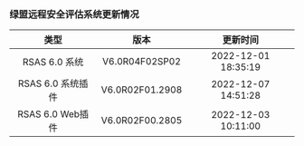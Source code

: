 ### 绿盟远程安全评估系统更新情况

| 类型 | 版本 | 更新时间 |
| :----:| :----: | :----: |
| RSAS 6.0 系统 | V6.0R04F02SP02 | 2022-12-01 18:35:19 |
| RSAS 6.0 系统插件 | V6.0R02F01.2908 | 2022-12-07 14:51:28 |
| RSAS 6.0 Web插件 | V6.0R02F00.2805 | 2022-12-03 10:11:00 |
